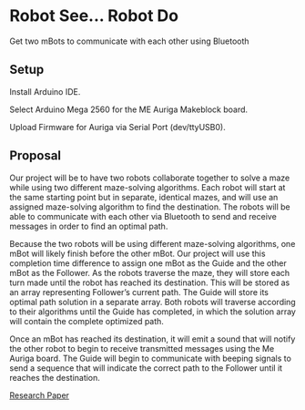 # Robot See... Robot Do
Get two mBots to communicate with each other using Bluetooth

## Setup
Install Arduino IDE.

Select Arduino Mega 2560 for the ME Auriga Makeblock board.

Upload Firmware for Auriga via Serial Port (dev/ttyUSB0).

## Proposal
Our project will be to have two robots collaborate together to solve a maze while using two different maze-solving algorithms. Each robot will start at the same starting point but in separate, identical mazes, and will use an assigned maze-solving algorithm to find the destination. The robots will be able to communicate with each other via Bluetooth to send and receive messages in order to find an optimal path.

Because the two robots will be using different maze-solving algorithms, one mBot will likely finish before the other mBot. Our project will use this completion time difference to assign one mBot as the Guide and the other mBot as the Follower. As the robots traverse the maze, they will store each turn made until the robot has reached its destination. This will be stored as an array representing Follower’s current path. The Guide will store its optimal path solution in a separate array. Both robots will traverse according to their algorithms until the Guide has completed, in which the solution array will contain the complete optimized path.

Once an mBot has reached its destination, it will emit a sound that will notify the other robot to begin to receive transmitted messages using the Me Auriga board. The Guide will begin to communicate with beeping signals to send a sequence that will indicate the correct path to the Follower until it reaches the destination.

[Research Paper](http://www.eecs.ucf.edu/seniordesign/fa2014sp2015/g28/docs/SD2Report.pdf)

